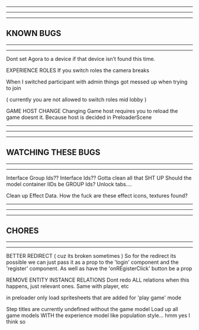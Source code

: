 --------------------------------------------------------------------------------------
--------------------------------------------------------------------------------------
--------------------------------------------------------------------------------------
KNOWN BUGS
--------------------------------------------------------------------------------------
--------------------------------------------------------------------------------------
--------------------------------------------------------------------------------------

Dont set Agora to a device if that device isn’t found this time.

EXPERIENCE ROLES
  If you switch roles the camera breaks 

  When I switched participant with admin things got messed up when trying to join

  ( currently you are not allowed to switch roles mid lobby )

GAME HOST CHANGE
  Changing Game host requires you to reload the game doesnt it. Because host is decided in PreloaderScene

--------------------------------------------------------------------------------------
--------------------------------------------------------------------------------------
--------------------------------------------------------------------------------------
WATCHING THESE BUGS
--------------------------------------------------------------------------------------
--------------------------------------------------------------------------------------
--------------------------------------------------------------------------------------

Interface Group Ids?? Interface Ids??
Gotta clean all that SHT UP
Should the model container IIDs be GROUP Ids?
Unlock tabs....

Clean up Effect Data. How the fuck are these effect icons, textures found?

--------------------------------------------------------------------------------------
--------------------------------------------------------------------------------------
--------------------------------------------------------------------------------------
CHORES
--------------------------------------------------------------------------------------
--------------------------------------------------------------------------------------
--------------------------------------------------------------------------------------

BETTER REDIRECT ( cuz its broken sometimes )
  So for the redirect its possible we can just pass it as a prop to the 'login' component and the 'register' component. As well as have the 'onREgisterClick' button be a prop

REMOVE ENTITY INSTANCE RELATIONS
  Dont redo ALL relations when this happens, just relevant ones. Same with player, etc

in preloader
  only load spritesheets that are added for 'play game' mode

Step titles are currently undefined without the game model 
  Load up all game models WITH the experience model like population style... hmm yes I think so